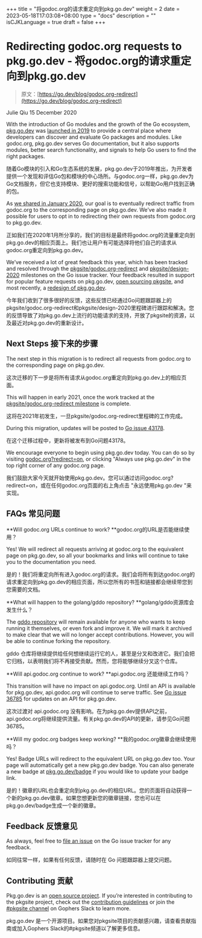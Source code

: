 +++
title = "将godoc.org的请求重定向到pkg.go.dev"
weight = 2
date = 2023-05-18T17:03:08+08:00
type = "docs"
description = ""
isCJKLanguage = true
draft = false
+++

# Redirecting godoc.org requests to pkg.go.dev - 将godoc.org的请求重定向到pkg.go.dev

> 原文：[https://go.dev/blog/godoc.org-redirect](https://go.dev/blog/godoc.org-redirect)

Julie Qiu
15 December 2020

With the introduction of Go modules and the growth of the Go ecosystem, [pkg.go.dev](https://pkg.go.dev/) was [launched in 2019](https://blog.golang.org/go.dev) to provide a central place where developers can discover and evaluate Go packages and modules. Like godoc.org, pkg.go.dev serves Go documentation, but it also supports modules, better search functionality, and signals to help Go users to find the right packages.

随着Go模块的引入和Go生态系统的发展，pkg.go.dev于2019年推出，为开发者提供一个发现和评估Go包和模块的中心场所。与godoc.org一样，pkg.go.dev为Go文档服务，但它也支持模块、更好的搜索功能和信号，以帮助Go用户找到正确的包。

As [we shared in January 2020](https://blog.golang.org/pkg.go.dev-2020), our goal is to eventually redirect traffic from godoc.org to the corresponding page on pkg.go.dev. We’ve also made it possible for users to opt in to redirecting their own requests from godoc.org to pkg.go.dev.

正如我们在2020年1月所分享的，我们的目标是最终将godoc.org的流量重定向到pkg.go.dev的相应页面上。我们也让用户有可能选择将他们自己的请求从godoc.org重定向到pkg.go.dev。

We’ve received a lot of great feedback this year, which has been tracked and resolved through the [pkgsite/godoc.org-redirect](https://github.com/golang/go/milestone/157?closed=1) and [pkgsite/design-2020](https://github.com/golang/go/milestone/159?closed=1) milestones on the Go issue tracker. Your feedback resulted in support for popular feature requests on pkg.go.dev, [open sourcing pkgsite](https://blog.golang.org/pkgsite), and most recently, a [redesign of pkg.go.dev](https://blog.golang.org/pkgsite-redesign).

今年我们收到了很多很好的反馈，这些反馈已经通过Go问题跟踪器上的pkgsite/godoc.org-redirect和pkgsite/design-2020里程碑进行跟踪和解决。您的反馈导致了对pkg.go.dev上流行的功能请求的支持，开放了pkgsite的资源，以及最近对pkg.go.dev的重新设计。

## Next Steps 接下来的步骤

The next step in this migration is to redirect all requests from godoc.org to the corresponding page on pkg.go.dev.

这次迁移的下一步是将所有请求从godoc.org重定向到pkg.go.dev上的相应页面。

This will happen in early 2021, once the work tracked at the [pkgsite/godoc.org-redirect milestone](https://github.com/golang/go/milestone/157) is complete.

这将在2021年初发生，一旦pkgsite/godoc.org-redirect里程碑的工作完成。

During this migration, updates will be posted to [Go issue 43178](https://go.dev/issue/43178).

在这个迁移过程中，更新将被发布到Go问题43178。

We encourage everyone to begin using pkg.go.dev today. You can do so by visiting [godoc.org?redirect=on](https://godoc.org/?redirect=on), or clicking "Always use pkg.go.dev" in the top right corner of any godoc.org page.

我们鼓励大家今天就开始使用pkg.go.dev。您可以通过访问godoc.org?redirect=on，或在任何godoc.org页面的右上角点击 "永远使用pkg.go.dev "来实现。

## FAQs 常见问题

**Will godoc.org URLs continue to work? **godoc.org的URL是否能继续使用？

Yes! We will redirect all requests arriving at godoc.org to the equivalent page on pkg.go.dev, so all your bookmarks and links will continue to take you to the documentation you need.

是的！我们将重定向所有进入godoc.org的请求。我们会将所有到达godoc.org的请求重定向到pkg.go.dev的相应页面，所以您所有的书签和链接都会继续带您到您需要的文档。

**What will happen to the golang/gddo repository? **golang/gddo资源库会发生什么？

The [gddo repository](http://go.googlesource.com/gddo) will remain available for anyone who wants to keep running it themselves, or even fork and improve it. We will mark it archived to make clear that we will no longer accept contributions. However, you will be able to continue forking the repository.

gddo 仓库将继续提供给任何想继续运行它的人，甚至是分叉和改进它。我们会把它归档，以表明我们将不再接受贡献。然而，您将能够继续分叉这个仓库。

**Will api.godoc.org continue to work? **api.godoc.org 还能继续工作吗？

This transition will have no impact on api.godoc.org. Until an API is available for pkg.go.dev, api.godoc.org will continue to serve traffic. See [Go issue 36785](https://go.dev/issue/36785) for updates on an API for pkg.go.dev.

这次过渡对 api.godoc.org 没有影响。在为pkg.go.dev提供API之前，api.godoc.org将继续提供流量。有关pkg.go.dev的API的更新，请参见Go问题36785。

**Will my godoc.org badges keep working? **我的godoc.org徽章会继续使用吗？

Yes! Badge URLs will redirect to the equivalent URL on pkg.go.dev too. Your page will automatically get a new pkg.go.dev badge. You can also generate a new badge at [pkg.go.dev/badge](https://pkg.go.dev/badge) if you would like to update your badge link.

是的！徽章的URL也会重定向到pkg.go.dev的相应URL。您的页面将自动获得一个新的pkg.go.dev徽章。如果您想更新您的徽章链接，您也可以在pkg.go.dev/badge生成一个新的徽章。

## Feedback 反馈意见

As always, feel free to [file an issue](https://go.dev/s/pkgsite-feedback) on the Go issue tracker for any feedback.

如同往常一样，如果有任何反馈，请随时在 Go 问题跟踪器上提交问题。

## Contributing 贡献

Pkg.go.dev is an [open source project](https://go.googlesource.com/pkgsite). If you’re interested in contributing to the pkgsite project, check out the [contribution guidelines](https://go.googlesource.com/pkgsite/+/refs/heads/master/CONTRIBUTING.md) or join the [#pkgsite channel](https://gophers.slack.com/messages/pkgsite) on Gophers Slack to learn more.

pkg.go.dev 是一个开源项目。如果您对pkgsite项目的贡献感兴趣，请查看贡献指南或加入Gophers Slack的#pkgsite频道以了解更多信息。
